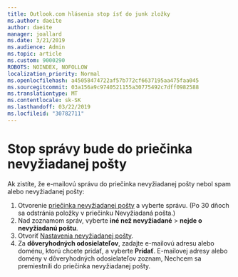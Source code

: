 ```yaml
---
title: Outlook.com hlásenia stop ísť do junk zložky
ms.author: daeite
author: daeite
manager: joallard
ms.date: 3/21/2019
ms.audience: Admin
ms.topic: article
ms.custom: 9000290
ROBOTS: NOINDEX, NOFOLLOW
localization_priority: Normal
ms.openlocfilehash: a45058474722af57b772cf6637195aa475faa045
ms.sourcegitcommit: 03a156a9c9740521155a30775492c7dff0982588
ms.translationtype: MT
ms.contentlocale: sk-SK
ms.lasthandoff: 03/22/2019
ms.locfileid: "30782711"
---
```

# <a name="stop-messages-going-to-your-junk-email-folder"></a>Stop správy bude do priečinka nevyžiadanej pošty

Ak zistíte, že e-mailovú správu do priečinka nevyžiadanej pošty nebol spam alebo nevyžiadanej pošty:

1. Otvorenie [priečinka nevyžiadanej pošty](https://outlook.live.com/mail/junkemail) a vyberte správu. (Po 30 dňoch sa odstránia položky v priečinku Nevyžiadaná pošta.)
1. Nad zoznamom správ, vyberte **iné než nevyžiadané** > **nejde o nevyžiadanú poštu**.
1. Otvoriť [Nastavenia nevyžiadanej pošty](https://go.microsoft.com/fwlink/?linkid=2035804).
1. Za **dôveryhodných odosielateľov**, zadajte e-mailovú adresu alebo doménu, ktorú chcete pridať, a vyberte **Pridať**. E-mailovej adresy alebo domény v dôveryhodných odosielateľov zoznam, Nechcem sa premiestnili do priečinka nevyžiadanej pošty.